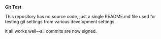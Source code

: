 **Git Test**

This repository has no source code, just a single README.md file used for testing git settings from various development settings.

it all works well--all commits are now signed.